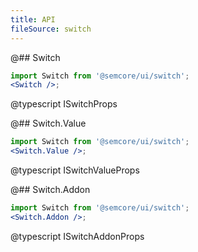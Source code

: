 ```yaml
---
title: API
fileSource: switch
---
```


@## Switch

```jsx
import Switch from '@semcore/ui/switch';
<Switch />;
```

@typescript ISwitchProps

@## Switch.Value

```jsx
import Switch from '@semcore/ui/switch';
<Switch.Value />;
```

@typescript ISwitchValueProps

@## Switch.Addon

```jsx
import Switch from '@semcore/ui/switch';
<Switch.Addon />;
```

@typescript ISwitchAddonProps
